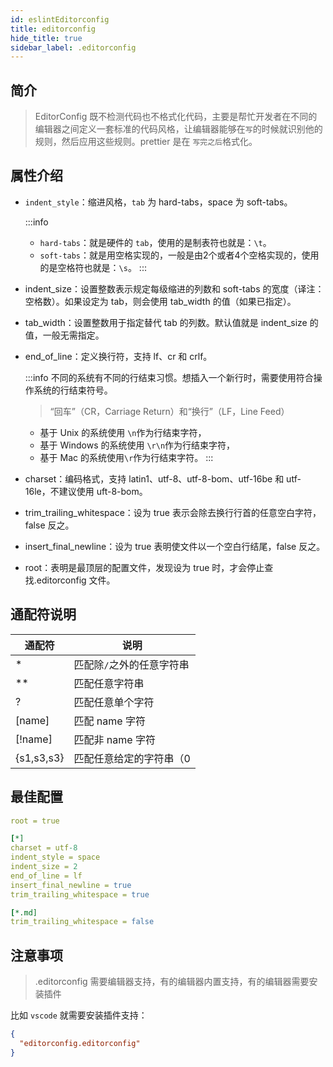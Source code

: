 ```yaml
---
id: eslintEditorconfig
title: editorconfig
hide_title: true
sidebar_label: .editorconfig
---
```


## 简介

> EditorConfig 既不检测代码也不格式化代码，主要是帮忙开发者在不同的编辑器之间定义一套标准的代码风格，让编辑器能够在`写`的时候就识别他的规则，然后应用这些规则。prettier 是在 `写完之后`格式化。

## 属性介绍

- `indent_style`：缩进风格，`tab` 为 hard-tabs，space 为 soft-tabs。

  :::info

  - `hard-tabs`：就是硬件的 `tab`，使用的是制表符也就是：`\t`。
  - `soft-tabs`：就是用空格实现的，一般是由2个或者4个空格实现的，使用的是空格符也就是：`\s`。
  :::

- indent_size：设置整数表示规定每级缩进的列数和 soft-tabs 的宽度（译注：空格数）。如果设定为 tab，则会使用 tab_width 的值（如果已指定）。
- tab_width：设置整数用于指定替代 tab 的列数。默认值就是 indent_size 的值，一般无需指定。
- end_of_line：定义换行符，支持 lf、cr 和 crlf。

  :::info
  不同的系统有不同的行结束习惯。想插入一个新行时，需要使用符合操作系统的行结束符号。
  > “回车”（CR，Carriage Return）和“换行”（LF，Line Feed）

  - 基于 Unix 的系统使用 `\n`作为行结束字符，
  - 基于 Windows 的系统使用 `\r\n`作为行结束字符，
  - 基于 Mac 的系统使用`\r`作为行结束字符。
  :::

- charset：编码格式，支持 latin1、utf-8、utf-8-bom、utf-16be 和 utf-16le，不建议使用 uft-8-bom。
- trim_trailing_whitespace：设为 true 表示会除去换行行首的任意空白字符，false 反之。
- insert_final_newline：设为 true 表明使文件以一个空白行结尾，false 反之。
- root：表明是最顶层的配置文件，发现设为 true 时，才会停止查找.editorconfig 文件。

## 通配符说明

|  通配符   | 说明  |
|  ----  | ----  |
| *  | 匹配除`/`之外的任意字符串 |
| **  | 匹配任意字符串 |
| ?  | 匹配任意单个字符 |
| [name]  | 匹配 name 字符 |
| [!name]  | 匹配非 name 字符 |
| {s1,s3,s3}  | 匹配任意给定的字符串（0 |

## 最佳配置

```yaml
root = true

[*]
charset = utf-8
indent_style = space
indent_size = 2
end_of_line = lf
insert_final_newline = true
trim_trailing_whitespace = true

[*.md]
trim_trailing_whitespace = false
```

## 注意事项

> .editorconfig 需要编辑器支持，有的编辑器内置支持，有的编辑器需要安装插件

比如 `vscode` 就需要安装插件支持：

```json title=".vscode/extension.json"
{
  "editorconfig.editorconfig"
}
```
